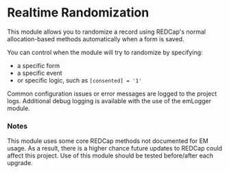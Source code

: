 # Realtime Randomization

This module allows you to randomize a record using REDCap's normal allocation-based methods automatically when a form is saved.

You can control when the module will try to randomize by specifying:
* a specific form
* a specific event
* or specific logic, such as `[consented] = '1'`

Common configuration issues or error messages are logged to the project logs.  Additional debug logging is available with the use of the emLogger module.

### Notes
This module uses some core REDCap methods not documented for EM usage.  As a result, there is a higher chance future updates to REDCap could affect this project.  Use of this module should be tested before/after each upgrade.
